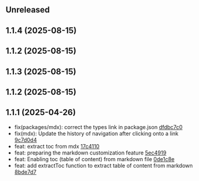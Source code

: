 ## Unreleased

## 1.1.4 (2025-08-15)

## 1.1.2 (2025-08-15)

## 1.1.3 (2025-08-15)

## 1.1.2 (2025-08-15)

## 1.1.1 (2025-04-26)

- fix(packages/mdx): correct the types link in package.json [dfdbc7c0](https://github.com/rasengan-dev/rasenganjs/commit/dfdbc7c001471b4f3b76b41673108e9e13cc3049)
- fix(mdx): Update the history of navigation after clicking onto a link [9c7d0d4](https://github.com/rasengan-dev/rasenganjs/9c7d0d4fbae69dc12b83dec0399b6952d9f784a9)
- feat: extract toc from mdx [17c4110](https://github.com/rasengan-dev/rasenganjs/17c4110a4b6723719a3f9ef29fc2c8b4534bb72a)
- feat: preparing the markdown customization feature [5ec4919](https://github.com/rasengan-dev/rasenganjs/5ec49194e7986259ab7915cb3efe6e44d5f87c40)
- feat: Enabling toc (table of content) from markdown file [0de1c8e](https://github.com/rasengan-dev/rasenganjs/0de1c8e6dc649330ebd304352b7f2f85ca941d89)
- feat: add extractToc function to extract table of content from markdown [8bde7d7](https://github.com/rasengan-dev/rasenganjs/8bde7d720359e33f5149ba6d7f7323c8a721e927)
